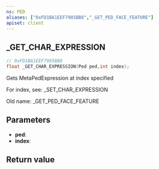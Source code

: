 ```yaml
---
ns: PED
aliases: ["0xFD1BA1EEF7985BB8","_GET_PED_FACE_FEATURE"]
apiset: client
---
```

## _GET_CHAR_EXPRESSION

```c
// 0xFD1BA1EEF7985BB8
float _GET_CHAR_EXPRESSION(Ped ped,int index);
```

Gets MetaPedExpression at index specified

For index, see: _SET_CHAR_EXPRESSION

Old name: _GET_PED_FACE_FEATURE

## Parameters
* **ped**:
* **index**:

## Return value


